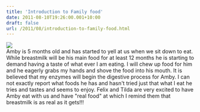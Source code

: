 ```yaml
---
title: 'Introduction to Family food'
date: 2011-08-10T19:26:00.001+10:00
draft: false
url: /2011/08/introduction-to-family-food.html
---
```


![](http://lh5.ggpht.com/-Z7iT9eVBPFg/TkJOq_MDKwI/AAAAAAAAAMY/jpFQkpkHV8o/img_11.jpg)  
Amby is 5 months old and has started to yell at us when we sit down to eat. While breastmilk will be his main food for at least 12 months he is starting to demand having a taste of what ever I am eating. I will chew up food for him and he eagerly grabs my hands and shove the food into his mouth. It is believed that my enzymes will begin the digestive process for Amby. I can not exactly report what foods he has and hasn't tried just that what I eat he tries and tastes and seems to enjoy. Felix and Tilda are very excited to have Amby eat with us and have "real food" at which I remind them that breastmilk is as real as it gets!!!